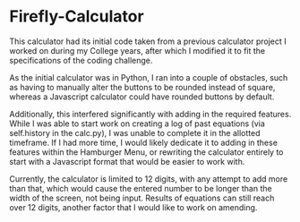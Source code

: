 # Firefly-Calculator

This calculator had its initial code taken from a previous calculator project I worked on during my College years, after which I modified it to fit the specifications of the coding challenge.

As the initial calculator was in Python, I ran into a couple of obstacles, such as having to manually alter the buttons to be rounded instead of square, whereas a Javascript calculator could have rounded buttons by default.

Additionally, this interfered significantly with adding in the required features. While I was able to start work on creating a log of past equations (via self.history in the calc.py), I was unable to complete it in the allotted timeframe. If I had more time, I would likely dedicate it to adding in these features within the Hamburger Menu, or rewriting the calculator entirely to start with a Javascript format that would be easier to work with.

Currently, the calculator is limited to 12 digits, with any attempt to add more than that, which would cause the entered number to be longer than the width of the screen, not being input. Results of equations can still reach over 12 digits, another factor that I would like to work on amending.